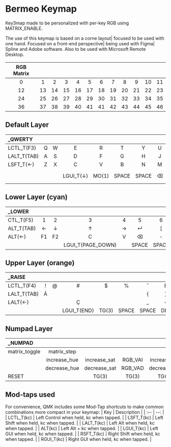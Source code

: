 # Bermeo Keymap

Key3map made to be personalized with per-key RGB using MATRIX_ENABLE.

The use of this keymap is based on a corne layout| focused to be used with one hand. Focused on a front-end perspective| being used with Figma| Spline and Adobe software. Also to be used with Microsoft Remote Desktop.

|RGB Matrix ||||||||||||
|:--:|:--:|:--:|:--:|:--:|:--:|:--:|:--:|:--:|:--:|:--:|:--:|
|  0 |  1 |  2 |  3 |  4 |  5 |  6 |  7 |  8 |  9 | 10 | 11 |
| 12 | 13 | 14 | 15 | 16 | 17 | 18 | 19 | 20 | 21 | 22 | 23 |
| 24 | 25 | 26 | 27 | 28 | 29 | 30 | 31 | 32 | 33 | 34 | 35 |
| 36 | 37 | 38 | 39 | 40 | 41 | 41 | 42 | 43 | 44 | 45 | 46 |

## Default Layer

|_QWERTY ||||||||||||
|:--|:--:|:--:|:--:|:--:|:--:|:--:|:--:|:--:|:--:|:--:|--:|
| LCTL_T(F3)      | Q | W | E | R | T | Y | U | I | O | P |      GRAVE      |
| LALT_T(TAB)     | A | S | D | F | G | H | J | K | L | ; |        ↵        |
| LSFT_T(&larr;)  | Z | X | C | V | B | N | M | , | . | / | RGUI_T(&rarr;)  |
| | | | LGUI_T(&darr;) | MO(1)| SPACE|SPACE | ⌫ | MO(2)| RSFT_T( &uarr;) | | |

## Lower Layer (cyan)

|_LOWER ||||||||||||
|:--|:--:|:--:|:--:|:--:|:--:|:--:|:--:|:--:|:--:|:--:|--:|
|CTL_T(F5) |  1 |   2 |   3 |  4 |    5 |   6 |   7 |   8 |   9 |   0 |   ESCAPE |
|ALT_T(TAB) | &larr; | &darr; |  &uarr; | &rarr; | ↵ | [ | ] | \ | ' | : |   ↵   |
|ALT(&larr;) |  F1 |   F2 |   C |  V |  ⌫ | - | = | < | > | ? | LALT(&rarr;)     |
| | | | LGUI_T(PAGE_DOWN)|  | SPACE|SPACE| LALT(⌫) | TG(3) | RSFT_T(PAGE_UP) | | |

## Upper Layer (orange)

|_RAISE ||||||||||||
|:--|:--:|:--:|:--:|:--:|:--:|:--:|:--:|:--:|:--:|:--:|--:|
|LCTL_T(F4) |  ! | @ | # | $ | % | ˆ | & | *      | ( | ) |       ˜      |
|LALT_T(TAB) | Ã |   |   |   |   | { | } | &#124; | " | : |       ↵      |
|LALT(&larr;) |  |   | Ç |   |   | _ | + | <      | > | ? | LALT(&rarr;) |
|||| LGUI_T(END) | TG(3) | SPACE|SPACE | DEL || RSFT_T(HOME)| | |

## Numpad Layer

|_NUMPAD ||||||||||||
|:--|:--:|:--:|:--:|:--:|:--:|:--:|:--:|:--:|:--:|:--:|:--:|
| matrix_toggle | matrix_step  |         |    |    |    |    | 7 | 8 | 9 | * |   /   |
|| increase_hue | increase_sat | RGB_VAI | increase_val ||   | 4 | 5 | 6 | - |   ↵   |
|| decrease_hue | decrease_sat | RGB_VAD | decrease_val || . | 1 | 2 | 3 | + |       |
| RESET         ||  TG(3)  |     TG(3)|TG(3)    |  TG(3) | ⌫ | TG(3) | 0 | | | |

## Mod-taps used

For convenience, QMK includes some Mod-Tap shortcuts to make common combinations more compact in your keymap:
| Key         |                             Description |
| :--         |                                     --: |
| LCTL_T(kc)  | Left Control when held, kc when tapped. |
| LSFT_T(kc)  | Left Shift when held, kc when tapped.   |
| LALT_T(kc)  | Left Alt when held, kc when tapped.     |
| ALT(kc)     | Left Alt + kc when tapped.              |
| LGUI_T(kc)  | Left GUI when held, kc when tapped.     |
| RSFT_T(kc)  | Right Shift when held, kc when tapped.  |
| RGUI_T(kc)  | Right GUI when held, kc when tapped.    |

